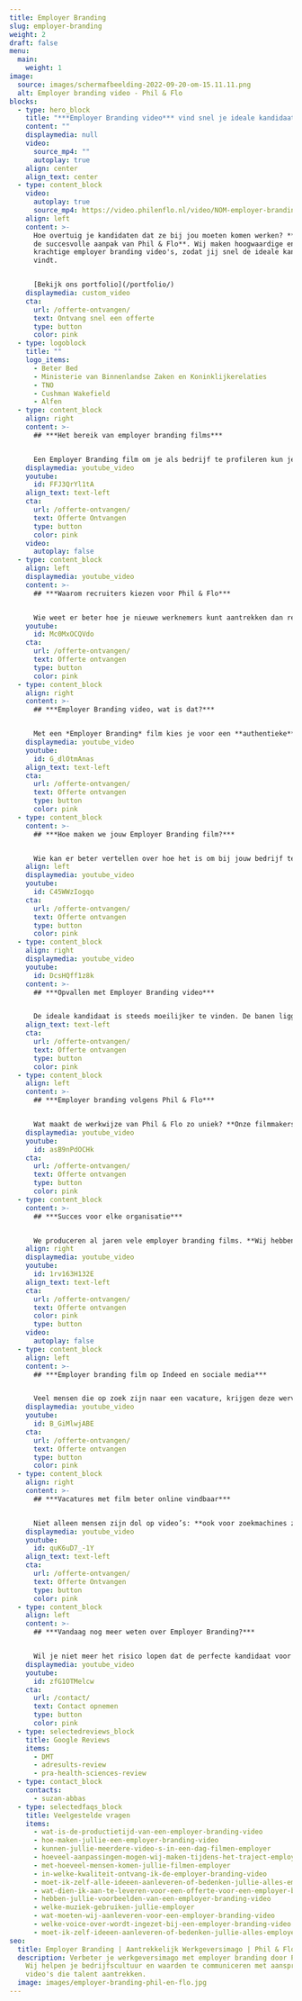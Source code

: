 ```yaml
---
title: Employer Branding
slug: employer-branding
weight: 2
draft: false
menu:
  main:
    weight: 1
image:
  source: images/schermafbeelding-2022-09-20-om-15.11.11.png
  alt: Employer branding video - Phil & Flo
blocks:
  - type: hero_block
    title: "***Employer Branding video*** vind snel je ideale kandidaat!"
    content: ""
    displaymedia: null
    video:
      source_mp4: ""
      autoplay: true
    align: center
    align_text: center
  - type: content_block
    video:
      autoplay: true
      source_mp4: https://video.philenflo.nl/video/NOM-employer-branding.mp4
    align: left
    content: >-
      Hoe overtuig je kandidaten dat ze bij jou moeten komen werken? **Kies voor
      de succesvolle aanpak van Phil & Flo**. Wij maken hoogwaardige en
      krachtige employer branding video's, zodat jij snel de ideale kandidaten
      vindt.


      [Bekijk ons portfolio](/portfolio/)
    displaymedia: custom_video
    cta:
      url: /offerte-ontvangen/
      text: Ontvang snel een offerte
      type: button
      color: pink
  - type: logoblock
    title: ""
    logo_items:
      - Beter Bed
      - Ministerie van Binnenlandse Zaken en Koninklijkerelaties
      - TNO
      - Cushman Wakefield
      - Alfen
  - type: content_block
    align: right
    content: >-
      ## ***Het bereik van employer branding films***


      Een Employer Branding film om je als bedrijf te profileren kun je heel gericht voor een specifieke vacature maken, maar ook juist breed inzetbaar houden. Als je diep ingaat op een specifieke functie, laat je bijvoorbeeld een collega uitgebreid over het werk vertellen. Je geeft dan een heel goed beeld van de specifieke functie, maar de film is moeilijker te hergebruiken. **Als je kiest voor een meer algemene film over je bedrijf, kun je deze in verschillende vacatures gebruiken.** Bovendien heb je een grotere kans dat meer mensen je Employer Branding video gaan delen op sociale media.
    displaymedia: youtube_video
    youtube:
      id: FFJ3QrYl1tA
    align_text: text-left
    cta:
      url: /offerte-ontvangen/
      text: Offerte Ontvangen
      type: button
      color: pink
    video:
      autoplay: false
  - type: content_block
    align: left
    displaymedia: youtube_video
    content: >-
      ## ***Waarom recruiters kiezen voor Phil & Flo***


      Wie weet er beter hoe je nieuwe werknemers kunt aantrekken dan recruiters? Zij hebben er hun baan van gemaakt om werkgever en werknemer bij elkaar te brengen. Daarom zien ze ook de toegevoegde waarde van een employer branding video. **Phil & Flo Creative Studio maakt video’s voor Employer Branding doeleinden die potentiële werknemers graag willen zien.** Het is zelfs mogelijk een [virtuele employer branding tour te maken](https://www.philenflo.nl/virtuele-tour-employer-branding/).
    youtube:
      id: Mc0MxOCQVdo
    cta:
      url: /offerte-ontvangen/
      text: Offerte ontvangen
      type: button
      color: pink
  - type: content_block
    align: right
    content: >-
      ## ***Employer Branding video, wat is dat?***


      Met een *Employer Branding* film kies je voor een **authentieke** aanpak, waarin je vooral je **werknemers aan het woord** laat. Ze vertellen de positieve kanten over hun werk en je organisatie. Ook is het een goed idee om de dagelijkse werkzaamheden te laten zien. Ook belichten we kort alle leuke dingen die er georganiseerd worden, zoals **sporten of een gezellige borrel**. Jouw ideale kandidaat is visueel ingesteld, dus als je laat zien hoe het er echt aan toegaat in de film, laat je kandidaten sneller reageren op je vacature.
    displaymedia: youtube_video
    youtube:
      id: G_dlOtmAnas
    align_text: text-left
    cta:
      url: /offerte-ontvangen/
      text: Offerte ontvangen
      type: button
      color: pink
  - type: content_block
    content: >-
      ## ***Hoe maken we jouw Employer Branding film?***


      Wie kan er beter vertellen over hoe het is om bij jouw bedrijf te werken, dan de werknemers zelf? In een Employer Branding film laten we daarom echte mensen — werknemers en collega’s — aan het woord. Ze hoeven geen geboren acteur te zijn, want wij zorgen voor een **professionele begeleiding bij het filmen.** Daarna verpakken we hun enthousiaste verhalen in een kort en bondige film. We kiezen er de juiste achtergrondmuziek bij en brengen zo de unieke sfeer in jouw bedrijf over.
    align: left
    displaymedia: youtube_video
    youtube:
      id: C45WWzIogqo
    cta:
      url: /offerte-ontvangen/
      text: Offerte ontvangen
      type: button
      color: pink
  - type: content_block
    align: right
    displaymedia: youtube_video
    youtube:
      id: DcsHQff1z8k
    content: >-
      ## ***Opvallen met Employer Branding video***


      De ideale kandidaat is steeds moeilijker te vinden. De banen liggen letterlijk voor het oprapen, dus hoe zorg je dat talent juist voor jouw bedrijf kiest? **Met een Employer Branding film val je goed op**. Zeker als de concurrentie alleen een regeltje onderin de vacature schrijft over hun werksfeer, kun jij goed scoren met een vlotte film. Met de juiste mix van beelden van de werkvloer, interviews met huidige werknemers en goed gekozen achtergrondmuziek monteren we een sfeervolle film dat potentiële werknemers enthousiasmeert en motiveert om te solliciteren.
    align_text: text-left
    cta:
      url: /offerte-ontvangen/
      text: Offerte ontvangen
      type: button
      color: pink
  - type: content_block
    align: left
    content: >-
      ## ***Employer branding volgens Phil & Flo***


      Wat maakt de werkwijze van Phil & Flo zo uniek? **Onze filmmakers zijn creatieve geesten**, die iedere keer de juiste invalshoek weten te vinden om je bedrijf en werksfeer in videovorm succesvol te presenteren. Dat doen ze met steeds het doel voor ogen: **het overtuigen van potentiële nieuwe werknemers**. Met dat doel voor ogen gaan we samen het proces door, van het eerste script en opnames tot de laatste stappen tijdens de montage. En dat doen we allemaal in overleg, met je eigen projectmanager.
    displaymedia: youtube_video
    youtube:
      id: asB9nPdOCHk
    cta:
      url: /offerte-ontvangen/
      text: Offerte ontvangen
      type: button
      color: pink
  - type: content_block
    content: >-
      ## ***Succes voor elke organisatie***


      We produceren al jaren vele employer branding films. **Wij hebben een frisse en unieke blik op de presentatie in videovorm om de juiste kandidaat aan te trekken**. Vele organisaties hebben dankzij de succesvolle inzet van onze employer branding films de juiste kandidaten gevonden.
    align: right
    displaymedia: youtube_video
    youtube:
      id: 1rv163H132E
    align_text: text-left
    cta:
      url: /offerte-ontvangen/
      text: Offerte ontvangen
      color: pink
      type: button
    video:
      autoplay: false
  - type: content_block
    align: left
    content: >-
      ## ***Employer branding film op Indeed en sociale media***


      Veel mensen die op zoek zijn naar een vacature, krijgen deze wervingsteksten vaak doorgespeeld van mensen uit hun netwerk. Delen op *Instagram* en *LinkedIn* is al niet meer weg te denken uit het vacatureproces. Je wilt daarom je vacature ook aantrekkelijk maken voor mensen die er niet zelf op zullen reageren, maar wel iemand kennen of een relevant netwerk hebben. **Een korte en aansprekende film helpt deze mensen over de streep te trekken om je vacature te delen.** Daarnaast worden je vacatures op *Indeed* beter gewaardeerd als je er een film bij plaatst. En van het een komt het ander: als je Employer Branding film eenmaal gedeeld wordt, gaat de sneeuwbal rollen. Zo vergroot je je bereik exponentieel.
    displaymedia: youtube_video
    youtube:
      id: B_GiMlwjABE
    cta:
      url: /offerte-ontvangen/
      text: Offerte ontvangen
      type: button
      color: pink
  - type: content_block
    align: right
    content: >-
      ## ***Vacatures met film beter online vindbaar***


      Niet alleen mensen zijn dol op video’s: **ook voor zoekmachines zoals Google vallen webpagina’s met video beter op, en worden beter geïndexeerd.** Ten minste, als je het goed doet. Gelukkig weten we bij Phil & Flo wel raad met video’s en zoekmachine-optimalisatie. De voordelen van een betere vindbaarheid in zoekmachines hoeven we natuurlijk niet uit te leggen: als je meer mensen bereikt, vergroot je je naamsbekendheid. En natuurlijk bereik je, in het geval van een vacature, meer potentiële kandidaten als je vacature hoger scoort in zoekmachines.
    displaymedia: youtube_video
    youtube:
      id: quK6uD7_-1Y
    align_text: text-left
    cta:
      url: /offerte-ontvangen/
      text: Offerte Ontvangen
      type: button
      color: pink
  - type: content_block
    align: left
    content: >-
      ## ***Vandaag nog meer weten over Employer Branding?***


      Wil je niet meer het risico lopen dat de perfecte kandidaat voor je functie afhaakt omdat zij of hij geen goed beeld krijgt van je bedrijf? **Phil & Flo maakt hoogwaardige Employer branding video’s om werkgevers en werknemers bij elkaar te brengen**. Wij laten jouw bedrijf van de beste kant zien, zodat potentiële nieuwe werknemers enthousiast bij je zullen solliciteren. We vertellen je hier graag meer over, en beantwoorden al je vragen persoonlijk. Aarzel dus niet om contact op te nemen en meer te weten te komen over de kansen van employer branding en videomarketing voor jouw bedrijf!
    displaymedia: youtube_video
    youtube:
      id: zfG1OTMelcw
    cta:
      url: /contact/
      text: Contact opnemen
      type: button
      color: pink
  - type: selectedreviews_block
    title: Google Reviews
    items:
      - DMT
      - adresults-review
      - pra-health-sciences-review
  - type: contact_block
    contacts:
      - suzan-abbas
  - type: selectedfaqs_block
    title: Veelgestelde vragen
    items:
      - wat-is-de-productietijd-van-een-employer-branding-video
      - hoe-maken-jullie-een-employer-branding-video
      - kunnen-jullie-meerdere-video-s-in-een-dag-filmen-employer
      - hoeveel-aanpassingen-mogen-wij-maken-tijdens-het-traject-employer
      - met-hoeveel-mensen-komen-jullie-filmen-employer
      - in-welke-kwaliteit-ontvang-ik-de-employer-branding-video
      - moet-ik-zelf-alle-ideeen-aanleveren-of-bedenken-jullie-alles-employer
      - wat-dien-ik-aan-te-leveren-voor-een-offerte-voor-een-employer-branding-video
      - hebben-jullie-voorbeelden-van-een-employer-branding-video
      - welke-muziek-gebruiken-jullie-employer
      - wat-moeten-wij-aanleveren-voor-een-employer-branding-video
      - welke-voice-over-wordt-ingezet-bij-een-employer-branding-video
      - moet-ik-zelf-ideeen-aanleveren-of-bedenken-jullie-alles-employer
seo:
  title: Employer Branding | Aantrekkelijk Werkgeversimago | Phil & Flo
  description: Verbeter je werkgeversimago met employer branding door Phil & Flo.
    Wij helpen je bedrijfscultuur en waarden te communiceren met aansprekende
    video's die talent aantrekken.
  image: images/employer-branding-phil-en-flo.jpg
---
```

